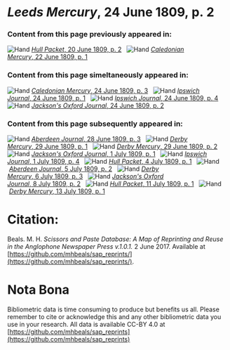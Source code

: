 # *Leeds Mercury*, 24 June 1809, p. 2  
  
### Content from this page previously appeared in:  
![Hand](http://scissorsandpaste.net/wp-content/uploads/2017/06/smallhandpointer.png) [*Hull Packet*, 20 June 1809, p. 2](https://mhbeals.github.io/sap_html/Hull-Packet/Hull-Packet-20-June-1809-p-2)  
![Hand](http://scissorsandpaste.net/wp-content/uploads/2017/06/smallhandpointer.png) [*Caledonian Mercury*, 22 June 1809, p. 1](https://mhbeals.github.io/sap_html/Caledonian-Mercury/Caledonian-Mercury-22-June-1809-p-1)  
  
### Content from this page simeltaneously appeared in:  
![Hand](http://scissorsandpaste.net/wp-content/uploads/2017/06/smallhandpointer.png) [*Caledonian Mercury*, 24 June 1809, p. 3](https://mhbeals.github.io/sap_html/Caledonian-Mercury/Caledonian-Mercury-24-June-1809-p-3)  
![Hand](http://scissorsandpaste.net/wp-content/uploads/2017/06/smallhandpointer.png) [*Ipswich Journal*, 24 June 1809, p. 1](https://mhbeals.github.io/sap_html/Ipswich-Journal/Ipswich-Journal-24-June-1809-p-1)  
![Hand](http://scissorsandpaste.net/wp-content/uploads/2017/06/smallhandpointer.png) [*Ipswich Journal*, 24 June 1809, p. 4](https://mhbeals.github.io/sap_html/Ipswich-Journal/Ipswich-Journal-24-June-1809-p-4)  
![Hand](http://scissorsandpaste.net/wp-content/uploads/2017/06/smallhandpointer.png) [*Jackson's Oxford Journal*, 24 June 1809, p. 2](https://mhbeals.github.io/sap_html/Jackson's-Oxford-Journal/Jackson's-Oxford-Journal-24-June-1809-p-2)  
  
### Content from this page subsequently appeared in:  
![Hand](http://scissorsandpaste.net/wp-content/uploads/2017/06/smallhandpointer.png) [*Aberdeen Journal*, 28 June 1809, p. 3](https://mhbeals.github.io/sap_html/Aberdeen-Journal/Aberdeen-Journal-28-June-1809-p-3)  
![Hand](http://scissorsandpaste.net/wp-content/uploads/2017/06/smallhandpointer.png) [*Derby Mercury*, 29 June 1809, p. 1](https://mhbeals.github.io/sap_html/Derby-Mercury/Derby-Mercury-29-June-1809-p-1)  
![Hand](http://scissorsandpaste.net/wp-content/uploads/2017/06/smallhandpointer.png) [*Derby Mercury*, 29 June 1809, p. 2](https://mhbeals.github.io/sap_html/Derby-Mercury/Derby-Mercury-29-June-1809-p-2)  
![Hand](http://scissorsandpaste.net/wp-content/uploads/2017/06/smallhandpointer.png) [*Jackson's Oxford Journal*, 1 July 1809, p. 1](https://mhbeals.github.io/sap_html/Jackson's-Oxford-Journal/Jackson's-Oxford-Journal-1-July-1809-p-1)  
![Hand](http://scissorsandpaste.net/wp-content/uploads/2017/06/smallhandpointer.png) [*Ipswich Journal*, 1 July 1809, p. 4](https://mhbeals.github.io/sap_html/Ipswich-Journal/Ipswich-Journal-1-July-1809-p-4)  
![Hand](http://scissorsandpaste.net/wp-content/uploads/2017/06/smallhandpointer.png) [*Hull Packet*, 4 July 1809, p. 1](https://mhbeals.github.io/sap_html/Hull-Packet/Hull-Packet-4-July-1809-p-1)  
![Hand](http://scissorsandpaste.net/wp-content/uploads/2017/06/smallhandpointer.png) [*Aberdeen Journal*, 5 July 1809, p. 2](https://mhbeals.github.io/sap_html/Aberdeen-Journal/Aberdeen-Journal-5-July-1809-p-2)  
![Hand](http://scissorsandpaste.net/wp-content/uploads/2017/06/smallhandpointer.png) [*Derby Mercury*, 6 July 1809, p. 3](https://mhbeals.github.io/sap_html/Derby-Mercury/Derby-Mercury-6-July-1809-p-3)  
![Hand](http://scissorsandpaste.net/wp-content/uploads/2017/06/smallhandpointer.png) [*Jackson's Oxford Journal*, 8 July 1809, p. 2](https://mhbeals.github.io/sap_html/Jackson's-Oxford-Journal/Jackson's-Oxford-Journal-8-July-1809-p-2)  
![Hand](http://scissorsandpaste.net/wp-content/uploads/2017/06/smallhandpointer.png) [*Hull Packet*, 11 July 1809, p. 1](https://mhbeals.github.io/sap_html/Hull-Packet/Hull-Packet-11-July-1809-p-1)  
![Hand](http://scissorsandpaste.net/wp-content/uploads/2017/06/smallhandpointer.png) [*Derby Mercury*, 13 July 1809, p. 1](https://mhbeals.github.io/sap_html/Derby-Mercury/Derby-Mercury-13-July-1809-p-1)  


# Citation: 

Beals. M. H. *Scissors and Paste Database: A Map of Reprinting and Reuse in the Anglophone Newspaper Press v.1.0.1.* 2 June 2017. Available at [https://github.com/mhbeals/sap_reprints/](https://github.com/mhbeals/sap_reprints/). 

# Nota Bona

Bibliometric data is time consuming to produce but benefits us all. Please remember to cite or acknowledge this and any other bibliometric data you use in your research. All data is available CC-BY 4.0 at [https://github.com/mhbeals/sap_reprints](https://github.com/mhbeals/sap_reprints)